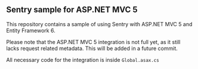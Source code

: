 ﻿## Sentry sample for ASP.NET MVC 5

This repository contains a sample of using Sentry with ASP.NET MVC 5 and Entity Framework 6.

Please note that the ASP.NET MVC 5 integration is not full yet, as it still lacks request related metadata. This will be added in a future commit.

All necessary code for the integration is inside `Global.asax.cs`
